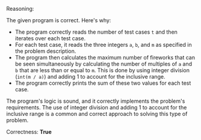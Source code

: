 Reasoning:

The given program is correct. Here's why:

*   The program correctly reads the number of test cases `t` and then iterates over each test case.
*   For each test case, it reads the three integers `a`, `b`, and `m` as specified in the problem description.
*   The program then calculates the maximum number of fireworks that can be seen simultaneously by calculating the number of multiples of `a` and `b` that are less than or equal to `m`. This is done by using integer division (`int(m / a)`) and adding 1 to account for the inclusive range.
*   The program correctly prints the sum of these two values for each test case.

The program's logic is sound, and it correctly implements the problem's requirements. The use of integer division and adding 1 to account for the inclusive range is a common and correct approach to solving this type of problem.

Correctness: **True**
